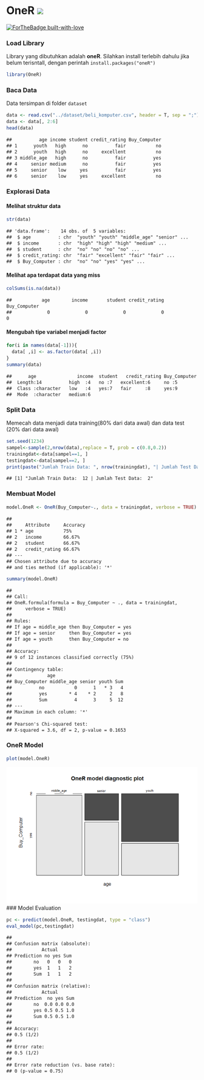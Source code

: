 # OneR <img src="https://img.shields.io/badge/r-%23276DC3.svg?&style=for-the-badge&logo=r&logoColor=white"/> 

[![ForTheBadge built-with-love](http://ForTheBadge.com/images/badges/built-with-love.svg)](https://GitHub.com/Naereen/) 

### Load Library

Library yang dibutuhkan adalah **oneR**. Silahkan install terlebih
dahulu jika belum terisntall, dengan perintah `install.packages("oneR")`

``` r
library(OneR)
```

### Baca Data

Data tersimpan di folder `dataset`

``` r
data <- read.csv("../dataset/beli_komputer.csv", header = T, sep = ";")
data <- data[, 2:6]
head(data)
```

    ##          age income student credit_rating Buy_Computer
    ## 1      youth   high      no          fair           no
    ## 2      youth   high      no     excellent           no
    ## 3 middle_age   high      no          fair          yes
    ## 4     senior medium      no          fair          yes
    ## 5     senior    low     yes          fair          yes
    ## 6     senior    low     yes     excellent           no

### Explorasi Data

#### Melihat struktur data

``` r
str(data)
```

    ## 'data.frame':    14 obs. of  5 variables:
    ##  $ age          : chr  "youth" "youth" "middle_age" "senior" ...
    ##  $ income       : chr  "high" "high" "high" "medium" ...
    ##  $ student      : chr  "no" "no" "no" "no" ...
    ##  $ credit_rating: chr  "fair" "excellent" "fair" "fair" ...
    ##  $ Buy_Computer : chr  "no" "no" "yes" "yes" ...

#### Melihat apa terdapat data yang miss

``` r
colSums(is.na(data))
```

    ##           age        income       student credit_rating  Buy_Computer 
    ##             0             0             0             0             0

#### Mengubah tipe variabel menjadi factor

``` r
for(i in names(data[-1])){
  data[ ,i] <- as.factor(data[ ,i])
}
summary(data)
```

    ##      age               income  student   credit_rating Buy_Computer
    ##  Length:14          high  :4   no :7   excellent:6     no :5       
    ##  Class :character   low   :4   yes:7   fair     :8     yes:9       
    ##  Mode  :character   medium:6

### Split Data

Memecah data menjadi data training(80% dari data awal) dan data test
(20% dari data awal)

``` r
set.seed(1234)
sampel<-sample(2,nrow(data),replace = T, prob = c(0.8,0.2))
trainingdat<-data[sampel==1, ]
testingdat<-data[sampel==2, ]
print(paste("Jumlah Train Data: ", nrow(trainingdat), "| Jumlah Test Data: ", nrow(testingdat)))
```

    ## [1] "Jumlah Train Data:  12 | Jumlah Test Data:  2"

### Membuat Model

``` r
model.OneR <- OneR(Buy_Computer~., data = trainingdat, verbose = TRUE)
```

    ## 
    ##     Attribute     Accuracy
    ## 1 * age           75%     
    ## 2   income        66.67%  
    ## 2   student       66.67%  
    ## 2   credit_rating 66.67%  
    ## ---
    ## Chosen attribute due to accuracy
    ## and ties method (if applicable): '*'

``` r
summary(model.OneR)
```

    ## 
    ## Call:
    ## OneR.formula(formula = Buy_Computer ~ ., data = trainingdat, 
    ##     verbose = TRUE)
    ## 
    ## Rules:
    ## If age = middle_age then Buy_Computer = yes
    ## If age = senior     then Buy_Computer = yes
    ## If age = youth      then Buy_Computer = no
    ## 
    ## Accuracy:
    ## 9 of 12 instances classified correctly (75%)
    ## 
    ## Contingency table:
    ##             age
    ## Buy_Computer middle_age senior youth Sum
    ##          no           0      1   * 3   4
    ##          yes        * 4    * 2     2   8
    ##          Sum          4      3     5  12
    ## ---
    ## Maximum in each column: '*'
    ## 
    ## Pearson's Chi-squared test:
    ## X-squared = 3.6, df = 2, p-value = 0.1653

### OneR Model

``` r
plot(model.OneR)
```

![](One-R_files/figure-markdown_github/unnamed-chunk-8-1.png) \#\#\#
Model Evaluation

``` r
pc <- predict(model.OneR, testingdat, type = "class")
eval_model(pc,testingdat)
```

    ## 
    ## Confusion matrix (absolute):
    ##           Actual
    ## Prediction no yes Sum
    ##        no   0   0   0
    ##        yes  1   1   2
    ##        Sum  1   1   2
    ## 
    ## Confusion matrix (relative):
    ##           Actual
    ## Prediction  no yes Sum
    ##        no  0.0 0.0 0.0
    ##        yes 0.5 0.5 1.0
    ##        Sum 0.5 0.5 1.0
    ## 
    ## Accuracy:
    ## 0.5 (1/2)
    ## 
    ## Error rate:
    ## 0.5 (1/2)
    ## 
    ## Error rate reduction (vs. base rate):
    ## 0 (p-value = 0.75)
